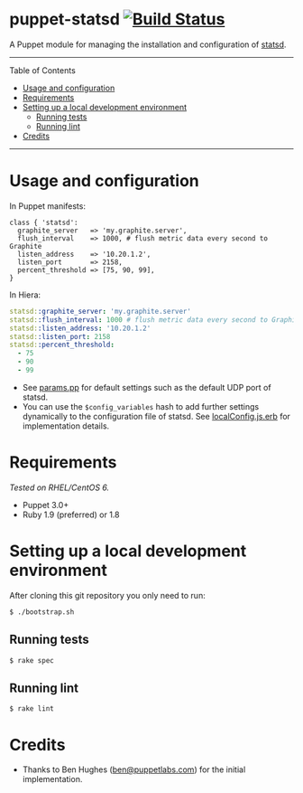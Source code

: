 # puppet-statsd [![Build Status](https://travis-ci.org/miguno/puppet-statsd.png?branch=master)](https://travis-ci.org/miguno/puppet-statsd)

A Puppet module for managing the installation and configuration of [statsd](https://github.com/etsy/statsd/).

---

Table of Contents

* <a href="#usage">Usage and configuration</a>
* <a href="#requirements">Requirements</a>
* <a href="#development-enviroment">Setting up a local development environment</a>
    * <a href="#tests">Running tests</a>
    * <a href="#lint">Running lint</a>
* <a href="#credits">Credits</a>

---

<a name="usage"></a>

# Usage and configuration

In Puppet manifests:

```puppet
class { 'statsd':
  graphite_server   => 'my.graphite.server',
  flush_interval    => 1000, # flush metric data every second to Graphite
  listen_address    => '10.20.1.2',
  listen_port       => 2158,
  percent_threshold => [75, 90, 99],
}
```

In Hiera:

```yaml
statsd::graphite_server: 'my.graphite.server'
statsd::flush_interval: 1000 # flush metric data every second to Graphite
statsd::listen_address: '10.20.1.2'
statsd::listen_port: 2158
statsd::percent_threshold:
  - 75
  - 90
  - 99
```

* See [params.pp](manifests/params.pp) for default settings such as the default UDP port of statsd.
* You can use the `$config_variables` hash to add further settings dynamically to the configuration file of statsd.
  See [localConfig.js.erb](templates/localConfig.js.erb) for implementation details.


<a name="requirements"></a>

# Requirements

_Tested on RHEL/CentOS 6._

* Puppet 3.0+
* Ruby 1.9 (preferred) or 1.8


<a name="develoment-environment"></a>

# Setting up a local development environment

After cloning this git repository you only need to run:

    $ ./bootstrap.sh


<a name="tests"></a>

## Running tests

    $ rake spec


<a name="lint"></a>

## Running lint

    $ rake lint


<a name="credits"></a>

# Credits

  * Thanks to Ben Hughes (ben@puppetlabs.com) for the initial implementation.
